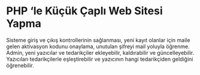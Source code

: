 # PHP ‘le Küçük Çaplı Web Sitesi Yapma
 Sisteme giriş ve çıkış kontrollerinin sağlanması, yeni kayıt olanlar için maile gelen aktivasyon kodunu onaylama, unutulan şifreyi mail yoluyla öğrenme. Admin, yeni yazıcılar ve tedarikçiler ekleyebilir, kaldırabilir ve güncelleyebilir. Yazıcıları tedarikçilerle eşleştirebilir ve yazıcının hangi tedarikçiden geldiğini öğrenebilir.
